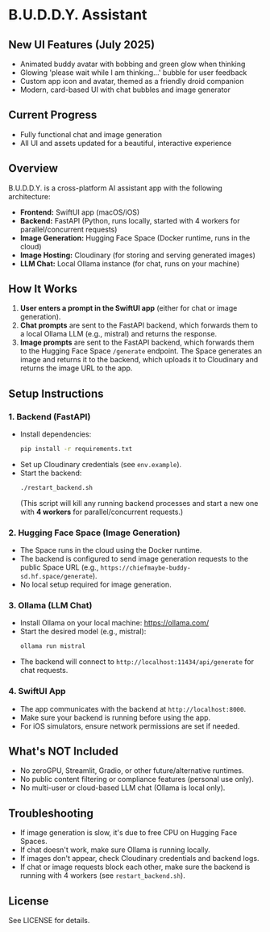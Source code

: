 # B.U.D.D.Y. Assistant

## New UI Features (July 2025)
- Animated buddy avatar with bobbing and green glow when thinking
- Glowing 'please wait while I am thinking...' bubble for user feedback
- Custom app icon and avatar, themed as a friendly droid companion
- Modern, card-based UI with chat bubbles and image generator

## Current Progress
- Fully functional chat and image generation
- All UI and assets updated for a beautiful, interactive experience

## Overview
B.U.D.D.Y. is a cross-platform AI assistant app with the following architecture:

- **Frontend:** SwiftUI app (macOS/iOS)
- **Backend:** FastAPI (Python, runs locally, started with 4 workers for parallel/concurrent requests)
- **Image Generation:** Hugging Face Space (Docker runtime, runs in the cloud)
- **Image Hosting:** Cloudinary (for storing and serving generated images)
- **LLM Chat:** Local Ollama instance (for chat, runs on your machine)

## How It Works
1. **User enters a prompt in the SwiftUI app** (either for chat or image generation).
2. **Chat prompts** are sent to the FastAPI backend, which forwards them to a local Ollama LLM (e.g., mistral) and returns the response.
3. **Image prompts** are sent to the FastAPI backend, which forwards them to the Hugging Face Space `/generate` endpoint. The Space generates an image and returns it to the backend, which uploads it to Cloudinary and returns the image URL to the app.

## Setup Instructions

### 1. Backend (FastAPI)
- Install dependencies:
  ```sh
  pip install -r requirements.txt
  ```
- Set up Cloudinary credentials (see `env.example`).
- Start the backend:
  ```sh
  ./restart_backend.sh
  ```
  (This script will kill any running backend processes and start a new one with **4 workers** for parallel/concurrent requests.)

### 2. Hugging Face Space (Image Generation)
- The Space runs in the cloud using the Docker runtime.
- The backend is configured to send image generation requests to the public Space URL (e.g., `https://chiefmaybe-buddy-sd.hf.space/generate`).
- No local setup required for image generation.

### 3. Ollama (LLM Chat)
- Install Ollama on your local machine: https://ollama.com/
- Start the desired model (e.g., mistral):
  ```sh
  ollama run mistral
  ```
- The backend will connect to `http://localhost:11434/api/generate` for chat requests.

### 4. SwiftUI App
- The app communicates with the backend at `http://localhost:8000`.
- Make sure your backend is running before using the app.
- For iOS simulators, ensure network permissions are set if needed.

## What's NOT Included
- No zeroGPU, Streamlit, Gradio, or other future/alternative runtimes.
- No public content filtering or compliance features (personal use only).
- No multi-user or cloud-based LLM chat (Ollama is local only).

## Troubleshooting
- If image generation is slow, it's due to free CPU on Hugging Face Spaces.
- If chat doesn't work, make sure Ollama is running locally.
- If images don't appear, check Cloudinary credentials and backend logs.
- If chat or image requests block each other, make sure the backend is running with 4 workers (see `restart_backend.sh`).

## License
See LICENSE for details. 